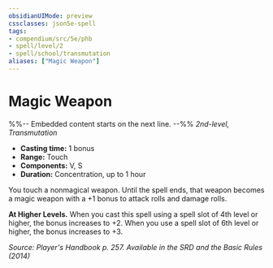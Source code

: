```yaml
---
obsidianUIMode: preview
cssclasses: json5e-spell
tags:
- compendium/src/5e/phb
- spell/level/2
- spell/school/transmutation
aliases: ["Magic Weapon"]
---
```

# Magic Weapon
%%-- Embedded content starts on the next line. --%%
*2nd-level, Transmutation*  

- **Casting time:** 1 bonus
- **Range:** Touch
- **Components:** V, S
- **Duration:** Concentration, up to 1 hour

You touch a nonmagical weapon. Until the spell ends, that weapon becomes a magic weapon with a +1 bonus to attack rolls and damage rolls.

**At Higher Levels.** When you cast this spell using a spell slot of 4th level or higher, the bonus increases to +2. When you use a spell slot of 6th level or higher, the bonus increases to +3.

*Source: Player's Handbook p. 257. Available in the <span title='Systems Reference Document (5.1)'>SRD</span> and the Basic Rules (2014)*